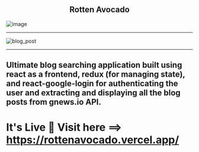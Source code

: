 <h2 align="center">
 Rotten Avocado
</h2>

![image](https://user-images.githubusercontent.com/37651620/112029097-fa749e00-8b60-11eb-853e-de282ec952f9.png)

---

![blog_post](https://user-images.githubusercontent.com/37651620/112029225-1bd58a00-8b61-11eb-9841-5a7d5d3f3fc2.png)

---

## Ultimate blog searching application built using react as a frontend, redux (for managing state), and react-google-login for authenticating the user and extracting and displaying all the blog posts from gnews.io API.

# It's Live 🎉 Visit here ==> https://rottenavocado.vercel.app/
